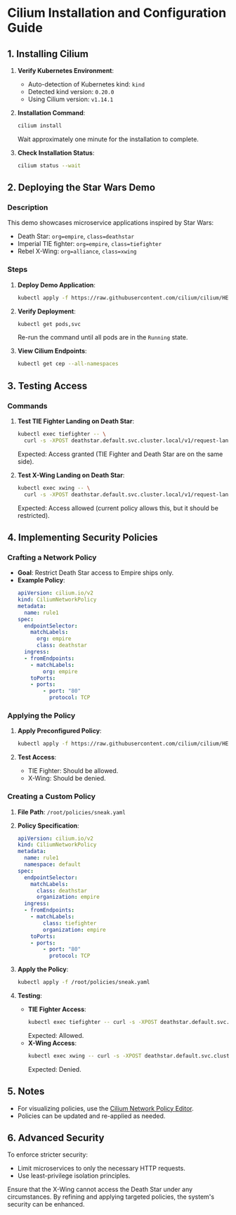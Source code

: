 # Cilium Installation and Configuration Guide

## 1. Installing Cilium

1. **Verify Kubernetes Environment**:
   - Auto-detection of Kubernetes kind: `kind`
   - Detected kind version: `0.20.0`
   - Using Cilium version: `v1.14.1`

2. **Installation Command**:
   ```bash
   cilium install
   ```
   Wait approximately one minute for the installation to complete.

3. **Check Installation Status**:
   ```bash
   cilium status --wait
   ```

## 2. Deploying the Star Wars Demo

### Description
This demo showcases microservice applications inspired by Star Wars:
- Death Star: `org=empire`, `class=deathstar`
- Imperial TIE fighter: `org=empire`, `class=tiefighter`
- Rebel X-Wing: `org=alliance`, `class=xwing`

### Steps
1. **Deploy Demo Application**:
   ```bash
   kubectl apply -f https://raw.githubusercontent.com/cilium/cilium/HEAD/examples/minikube/http-sw-app.yaml
   ```

2. **Verify Deployment**:
   ```bash
   kubectl get pods,svc
   ```
   Re-run the command until all pods are in the `Running` state.

3. **View Cilium Endpoints**:
   ```bash
   kubectl get cep --all-namespaces
   ```

## 3. Testing Access

### Commands
1. **Test TIE Fighter Landing on Death Star**:
   ```bash
   kubectl exec tiefighter -- \
     curl -s -XPOST deathstar.default.svc.cluster.local/v1/request-landing
   ```
   Expected: Access granted (TIE Fighter and Death Star are on the same side).

2. **Test X-Wing Landing on Death Star**:
   ```bash
   kubectl exec xwing -- \
     curl -s -XPOST deathstar.default.svc.cluster.local/v1/request-landing
   ```
   Expected: Access allowed (current policy allows this, but it should be restricted).

## 4. Implementing Security Policies

### Crafting a Network Policy
- **Goal**: Restrict Death Star access to Empire ships only.
- **Example Policy**:
  ```yaml
  apiVersion: cilium.io/v2
  kind: CiliumNetworkPolicy
  metadata:
    name: rule1
  spec:
    endpointSelector:
      matchLabels:
        org: empire
        class: deathstar
    ingress:
    - fromEndpoints:
      - matchLabels:
          org: empire
      toPorts:
      - ports:
          - port: "80"
            protocol: TCP
  ```

### Applying the Policy
1. **Apply Preconfigured Policy**:
   ```bash
   kubectl apply -f https://raw.githubusercontent.com/cilium/cilium/HEAD/examples/minikube/sw_l3_l4_policy.yaml
   ```

2. **Test Access**:
   - TIE Fighter: Should be allowed.
   - X-Wing: Should be denied.

### Creating a Custom Policy
1. **File Path**: `/root/policies/sneak.yaml`
2. **Policy Specification**:
   ```yaml
   apiVersion: cilium.io/v2
   kind: CiliumNetworkPolicy
   metadata:
     name: rule1
     namespace: default
   spec:
     endpointSelector:
       matchLabels:
         class: deathstar
         organization: empire
     ingress:
     - fromEndpoints:
       - matchLabels:
           class: tiefighter
           organization: empire
       toPorts:
       - ports:
           - port: "80"
             protocol: TCP
   ```

3. **Apply the Policy**:
   ```bash
   kubectl apply -f /root/policies/sneak.yaml
   ```

4. **Testing**:
   - **TIE Fighter Access**:
     ```bash
     kubectl exec tiefighter -- curl -s -XPOST deathstar.default.svc.cluster.local/v1/request-landing
     ```
     Expected: Allowed.
   - **X-Wing Access**:
     ```bash
     kubectl exec xwing -- curl -s -XPOST deathstar.default.svc.cluster.local/v1/request-landing
     ```
     Expected: Denied.

## 5. Notes
- For visualizing policies, use the [Cilium Network Policy Editor](https://editor.cilium.io).
- Policies can be updated and re-applied as needed.

## 6. Advanced Security
To enforce stricter security:
- Limit microservices to only the necessary HTTP requests.
- Use least-privilege isolation principles.

Ensure that the X-Wing cannot access the Death Star under any circumstances. By refining and applying targeted policies, the system's security can be enhanced.

